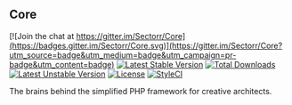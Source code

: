 ## Core

[![Join the chat at https://gitter.im/Sectorr/Core](https://badges.gitter.im/Sectorr/Core.svg)](https://gitter.im/Sectorr/Core?utm_source=badge&utm_medium=badge&utm_campaign=pr-badge&utm_content=badge)
[![Latest Stable Version](https://poser.pugx.org/sectorr/core/v/stable)](https://packagist.org/packages/sectorr/core) [![Total Downloads](https://poser.pugx.org/sectorr/core/downloads)](https://packagist.org/packages/sectorr/core) [![Latest Unstable Version](https://poser.pugx.org/sectorr/core/v/unstable)](https://packagist.org/packages/sectorr/core) [![License](https://poser.pugx.org/sectorr/core/license)](https://packagist.org/packages/sectorr/core) [![StyleCI](https://styleci.io/repos/52538032/shield)](https://styleci.io/repos/52538032/)

The brains behind the simplified PHP framework for creative architects.
